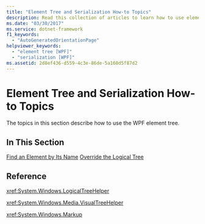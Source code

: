 ```yaml
---
title: "Element Tree and Serialization How-to Topics"
description: Read this collection of articles to learn how to use element trees in Windows Presentation Foundation (WPF) applications.
ms.date: "03/30/2017"
ms.service: dotnet-framework
f1_keywords:
  - "AutoGeneratedOrientationPage"
helpviewer_keywords:
  - "element tree [WPF]"
  - "serialization [WPF]"
ms.assetid: 2d8ef436-d559-4c3e-86de-5a160d5f87d2
---
```

# Element Tree and Serialization How-to Topics

The topics in this section describe how to use the WPF element tree.

## In This Section

[Find an Element by Its Name](how-to-find-an-element-by-its-name.md)
[Override the Logical Tree](how-to-override-the-logical-tree.md)

## Reference

<xref:System.Windows.LogicalTreeHelper>

<xref:System.Windows.Media.VisualTreeHelper>

<xref:System.Windows.Markup>
